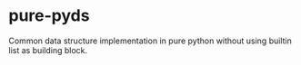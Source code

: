 # pure-pyds

Common data structure implementation in pure python without using builtin list as building block.